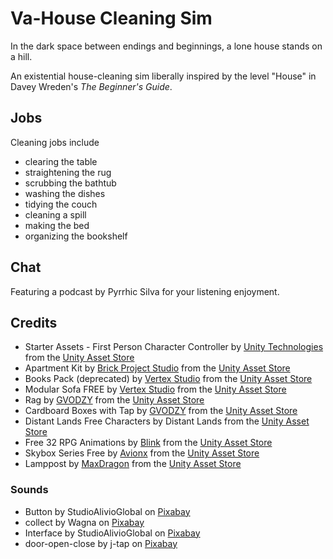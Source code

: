 # Va-House Cleaning Sim

In the dark space between endings and beginnings, a lone house stands on a hill.

An existential house-cleaning sim liberally inspired by the level "House" in Davey Wreden's *The Beginner's Guide*. 

## Jobs 

Cleaning jobs include 

* clearing the table 
* straightening the rug 
* scrubbing the bathtub
* washing the dishes 
* tidying the couch 
* cleaning a spill
* making the bed
* organizing the bookshelf

## Chat

Featuring a podcast by Pyrrhic Silva for your listening enjoyment. 

## Credits 

* Starter Assets - First Person Character Controller by [Unity Technologies](https://assetstore.unity.com/publishers/1) from the [Unity Asset Store](https://assetstore.unity.com/packages/essentials/starter-assets-first-person-character-controller-196525)
* Apartment Kit by [Brick Project Studio](https://assetstore.unity.com/publishers/32000) from the [Unity Asset Store](https://assetstore.unity.com/packages/3d/environments/apartment-kit-124055) 
* Books Pack (deprecated) by [Vertex Studio](https://assetstore.unity.com/publishers/2053) from the [Unity Asset Store](https://assetstore.unity.com/packages/3d/props/interior/books-pack-5484) 
* Modular Sofa FREE by [Vertex Studio](https://assetstore.unity.com/publishers/2053) from the [Unity Asset Store](https://assetstore.unity.com/packages/3d/props/cardboard-boxes-with-tape-305511)
* Rag by [GVODZY](https://assetstore.unity.com/publishers/91841) from the [Unity Asset Store](https://assetstore.unity.com/packages/3d/props/rag-305431)
* Cardboard Boxes with Tap by [GVODZY](https://assetstore.unity.com/publishers/91841) from the [Unity Asset Store](https://assetstore.unity.com/packages/3d/props/cardboard-boxes-with-tape-305511)
* Distant Lands Free Characters by Distant Lands from the [Unity Asset Store](https://assetstore.unity.com/packages/3d/characters/distant-lands-free-characters-178123)
* Free 32 RPG Animations by [Blink](https://assetstore.unity.com/publishers/49855) from the [Unity Asset Store](https://assetstore.unity.com/packages/3d/animations/free-32-rpg-animations-215058)
* Skybox Series Free by [Avionx](https://assetstore.unity.com/publishers/31837) from the [Unity Asset Store](https://assetstore.unity.com/packages/2d/textures-materials/sky/skybox-series-free-103633)
* Lamppost by [MaxDragon](https://assetstore.unity.com/publishers/82426) from the [Unity Asset Store](https://assetstore.unity.com/packages/3d/environments/urban/lamppost-269488)

### Sounds 

* Button  by StudioAlivioGlobal on [Pixabay](https://pixabay.com/sound-effects/button-124476/)
* collect by Wagna on [Pixabay](https://pixabay.com/sound-effects/collect-5930/)
* Interface by StudioAlivioGlobal on [Pixabay](https://pixabay.com/sound-effects/interface-124464/)
* door-open-close by j-tap on [Pixabay](https://pixabay.com/sound-effects/door-open-close-45475/)